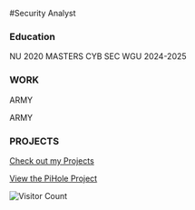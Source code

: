 #Security Analyst

### Education 
NU 2020
MASTERS CYB SEC WGU 2024-2025

### WORK
ARMY

ARMY

### PROJECTS
[Check out my Projects](/portfolio/projects/)

<a href="/portfolio/projects/pihole/">View the PiHole Project</a>




![Visitor Count](https://profile-counter.glitch.me/{lugo-labs}/count.svg)<!DOCTYPE html>
